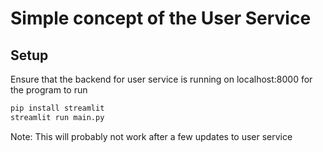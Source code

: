 # Simple concept of the User Service

## Setup

Ensure that the backend for user service is running on localhost:8000 for the program to run

```bash
pip install streamlit
streamlit run main.py
```
Note: This will probably not work after a few updates to user service